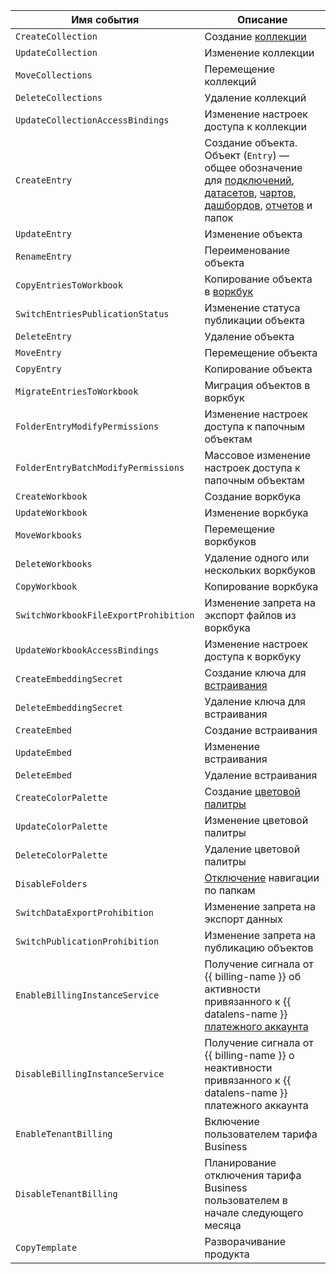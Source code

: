 Имя события | Описание
--- | ---
`CreateCollection`               | Создание [коллекции](../../../datalens/workbooks-collections/index.md)
`UpdateCollection`               | Изменение коллекции
`MoveCollections`                | Перемещение коллекций
`DeleteCollections`              | Удаление коллекций
`UpdateCollectionAccessBindings` | Изменение настроек доступа к коллекции
`CreateEntry`                    | Создание объекта. Объект (`Entry`) — общее обозначение для [подключений](../../../datalens/concepts/connection.md), [датасетов](../../../datalens/dataset/index.md), [чартов](../../../datalens/concepts/chart/index.md), [дашбордов](../../../datalens/concepts/dashboard.md), [отчетов](../../../datalens/reports/index.md) и папок
`UpdateEntry`                    | Изменение объекта
`RenameEntry`                    | Переименование объекта
`CopyEntriesToWorkbook`          | Копирование объекта в [воркбук](../../../datalens/workbooks-collections/index.md)
`SwitchEntriesPublicationStatus` | Изменение статуса публикации объекта
`DeleteEntry`                    | Удаление объекта
`MoveEntry`                      | Перемещение объекта
`CopyEntry`                      | Копирование объекта
`MigrateEntriesToWorkbook`       | Миграция объектов в воркбук
`FolderEntryModifyPermissions`   | Изменение настроек доступа к папочным объектам
`FolderEntryBatchModifyPermissions` | Массовое изменение настроек доступа к папочным объектам
`CreateWorkbook`               | Создание воркбука
`UpdateWorkbook`               | Изменение воркбука
`MoveWorkbooks`                | Перемещение воркбуков
`DeleteWorkbooks`              | Удаление одного или нескольких воркбуков
`CopyWorkbook`                 | Копирование воркбука
`SwitchWorkbookFileExportProhibition` | Изменение запрета на экспорт файлов из воркбука
`UpdateWorkbookAccessBindings` | Изменение настроек доступа к воркбуку
`CreateEmbeddingSecret` | Создание ключа для [встраивания](../../../datalens/security/embedded-objects.md)
`DeleteEmbeddingSecret` | Удаление ключа для встраивания
`CreateEmbed` | Создание встраивания
`UpdateEmbed` | Изменение встраивания
`DeleteEmbed` | Удаление встраивания
`CreateColorPalette` | Создание [цветовой палитры](../../../datalens/operations/chart/create-palette.md)
`UpdateColorPalette` | Изменение цветовой палитры
`DeleteColorPalette` | Удаление цветовой палитры
`DisableFolders`                | [Отключение](../../../datalens/settings/disable-folder-navigation.md) навигации по папкам
`SwitchDataExportProhibition`   | Изменение запрета на экспорт данных
`SwitchPublicationProhibition`  | Изменение запрета на публикацию объектов
`EnableBillingInstanceService`  | Получение сигнала от {{ billing-name }} об активности привязанного к {{ datalens-name }} [платежного аккаунта](../../../billing/concepts/billing-account.md)
`DisableBillingInstanceService` | Получение сигнала от {{ billing-name }} о неактивности привязанного к {{ datalens-name }} платежного аккаунта
`EnableTenantBilling`           | Включение пользователем тарифа Business
`DisableTenantBilling`          | Планирование отключения тарифа Business пользователем в начале следующего месяца
`CopyTemplate` | Разворачивание продукта
